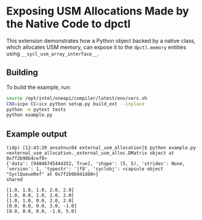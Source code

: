 # Exposing USM Allocations Made by the Native Code to dpctl

This extension demonstrates how a Python object backed by
a native class, which allocates USM memory, can expose it
to the `dpctl.memory` entities using `__sycl_usm_array_interface__`.


## Building

To build the example, run:

```bash
source /opt/intel/oneapi/compiler/latest/env/vars.sh
CXX=icpx CC=icx python setup.py build_ext --inplace
python -m pytest tests
python example.py
```

## Example output

```
(idp) [12:43:20 ansatnuc04 external_usm_allocation]$ python example.py
<external_usm_allocation._external_usm_alloc.DMatrix object at 0x7f2b98b4cef0>
{'data': [94846745444352, True], 'shape': (5, 5), 'strides': None, 'version': 1, 'typestr': '|f8', 'syclobj': <capsule object "SyclQueueRef" at 0x7f2b9b941d80>}
shared

[1.0, 1.0, 1.0, 2.0, 2.0]
[1.0, 0.0, 1.0, 2.0, 2.0]
[1.0, 1.0, 0.0, 2.0, 2.0]
[0.0, 0.0, 0.0, 3.0, -1.0]
[0.0, 0.0, 0.0, -1.0, 5.0]
```
